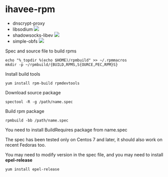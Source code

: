 ihavee-rpm
==========

- dnscrypt-proxy
- libsodium ![](https://copr.fedorainfracloud.org/coprs/registe/shadowsocks/package/libsodium/status_image/last_build.png)
- shadowsocks-libev ![](https://copr.fedorainfracloud.org/coprs/registe/shadowsocks/package/shadowsocks-libev/status_image/last_build.png)
- simple-obfs ![](https://copr.fedorainfracloud.org/coprs/registe/shadowsocks/package/simple-obfs/status_image/last_build.png)

Spec and source file to build rpms

    echo "%_topdir %(echo $HOME)/rpmbuild" >> ~/.rpmmacros
    mkdir -p ~/rpmbuild/{BUILD,RPMS,S{OURCE,PEC,RPM}S}

Install build tools

    yum install rpm-build rpmdevtools

Download source package

    spectool -R -g /path/name.spec

Build rpm package

    rpmbuild -bb /path/name.spec

You need to install BuildRequires package from name.spec

The spec has been tested only on Centos 7 and later, it should also work on recent Fedoras too.

You may need to modify version in the spec file, and you may need to install **epel-release**

    yum install epel-release
